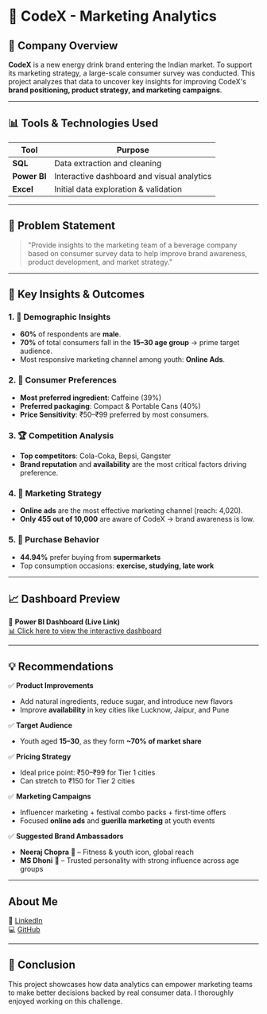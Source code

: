 # 🚀 CodeX - Marketing Analytics 

## 🏢 Company Overview
**CodeX** is a new energy drink brand entering the Indian market. To support its marketing strategy, a large-scale consumer survey was conducted. This project analyzes that data to uncover key insights for improving CodeX's **brand positioning, product strategy, and marketing campaigns**.

---

## 📊 Tools & Technologies Used
| Tool         | Purpose                                  |
|--------------|-------------------------------------------|
| **SQL**      | Data extraction and cleaning              |
| **Power BI** | Interactive dashboard and visual analytics|
| **Excel**    | Initial data exploration & validation     |
---

## 🎯 Problem Statement

> "Provide insights to the marketing team of a beverage company based on consumer survey data to help improve brand awareness, product development, and market strategy."

---

## 🧠 Key Insights & Outcomes

### 1. 👥 Demographic Insights
- **60%** of respondents are **male**.
- **70%** of total consumers fall in the **15–30 age group** → prime target audience.
- Most responsive marketing channel among youth: **Online Ads**.

### 2. 🍹 Consumer Preferences
- **Most preferred ingredient**: Caffeine (39%)
- **Preferred packaging**: Compact & Portable Cans (40%)
- **Price Sensitivity**: ₹50–₹99 preferred by most consumers.

### 3. 🏆 Competition Analysis
- **Top competitors**: Cola-Coka, Bepsi, Gangster
- **Brand reputation** and **availability** are the most critical factors driving preference.

### 4. 📢 Marketing Strategy
- **Online ads** are the most effective marketing channel (reach: 4,020).
- **Only 455 out of 10,000** are aware of CodeX → brand awareness is low.

### 5. 🛒 Purchase Behavior
- **44.94%** prefer buying from **supermarkets**
- Top consumption occasions: **exercise, studying, late work**

---

## 📈 Dashboard Preview

🔗 **Power BI Dashboard (Live Link)**  
[📊 Click here to view the interactive dashboard](https://app.powerbi.com/view?r=eyJrIjoiN2ZmYmUxMjYtYWUxZS00NTBiLTgyYTctOTQ1OGYyNTNjNWY0IiwidCI6ImM2ZTU0OWIzLTVmNDUtNDAzMi1hYWU5LWQ0MjQ0ZGM1YjJjNCJ9)


---

## 💡 Recommendations

✅ **Product Improvements**  
- Add natural ingredients, reduce sugar, and introduce new flavors  
- Improve **availability** in key cities like Lucknow, Jaipur, and Pune  

✅ **Target Audience**  
- Youth aged **15–30**, as they form **~70% of market share**  

✅ **Pricing Strategy**  
- Ideal price point: ₹50–₹99 for Tier 1 cities  
- Can stretch to ₹150 for Tier 2 cities

✅ **Marketing Campaigns**  
- Influencer marketing + festival combo packs + first-time offers  
- Focused **online ads** and **guerilla marketing** at youth events

✅ **Suggested Brand Ambassadors**
- **Neeraj Chopra** 🎯 – Fitness & youth icon, global reach  
- **MS Dhoni** 🏏 – Trusted personality with strong influence across age groups

---

##  About Me

📌 [LinkedIn](https://www.linkedin.com/in/ekanshisaxena)   
💻 [GitHub](https://github.com/its-ekanshi)

---

## 🏁 Conclusion

This project showcases how data analytics can empower marketing teams to make better decisions backed by real consumer data. I thoroughly enjoyed working on this challenge.
